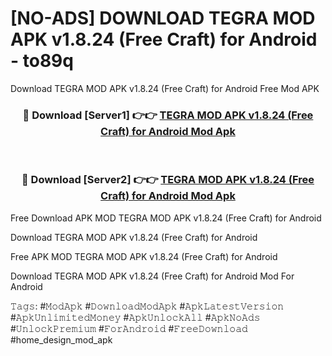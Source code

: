 # [NO-ADS] DOWNLOAD TEGRA MOD APK v1.8.24 (Free Craft) for Android - to89q
Download TEGRA MOD APK v1.8.24 (Free Craft) for Android Free Mod APK

<div align="center">
<h3>🔴 Download [Server1] 👉👉 <a href="https://apk-comot.site?title=TEGRA_MOD_APK_v1.8.24_(Free_Craft)_for_Android">TEGRA MOD APK v1.8.24 (Free Craft) for Android Mod Apk</a></h3><br>

<h3>🔴 Download [Server2] 👉👉 <a href="https://apk-comot.site?title=TEGRA_MOD_APK_v1.8.24_(Free_Craft)_for_Android">TEGRA MOD APK v1.8.24 (Free Craft) for Android Mod Apk</a></h3>
</div>


Free Download APK MOD TEGRA MOD APK v1.8.24 (Free Craft) for Android

Download TEGRA MOD APK v1.8.24 (Free Craft) for Android 

Free APK MOD TEGRA MOD APK v1.8.24 (Free Craft) for Android 

Download TEGRA MOD APK v1.8.24 (Free Craft) for Android Mod For Android

𝚃𝚊𝚐𝚜: #𝙼𝚘𝚍𝙰𝚙𝚔 #𝙳𝚘𝚠𝚗𝚕𝚘𝚊𝚍𝙼𝚘𝚍𝙰𝚙𝚔 #𝙰𝚙𝚔𝙻𝚊𝚝𝚎𝚜𝚝𝚅𝚎𝚛𝚜𝚒𝚘𝚗 #𝙰𝚙𝚔𝚄𝚗𝚕𝚒𝚖𝚒𝚝𝚎𝚍𝙼𝚘𝚗𝚎𝚢 #𝙰𝚙𝚔𝚄𝚗𝚕𝚘𝚌𝚔𝙰𝚕𝚕 #𝙰𝚙𝚔𝙽𝚘𝙰𝚍𝚜 #𝚄𝚗𝚕𝚘𝚌𝚔𝙿𝚛𝚎𝚖𝚒𝚞𝚖 #𝙵𝚘𝚛𝙰𝚗𝚍𝚛𝚘𝚒𝚍 #𝙵𝚛𝚎𝚎𝙳𝚘𝚠𝚗𝚕𝚘𝚊𝚍 #home_design_mod_apk